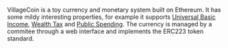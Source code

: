 VillageCoin is a toy currency and monetary system built on Ethereum. It has some mildy interesting properties, for example it supports [Universal Basic Income](https://en.wikipedia.org/wiki/Basic_income), [Wealth Tax](https://en.wikipedia.org/wiki/Wealth_tax) and [Public Spending](https://en.wikipedia.org/wiki/Public_expenditure). The currency is managed by a commitee through a web interface and implements the ERC223 token standard.